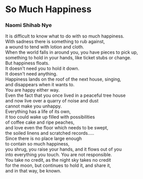 # So Much Happiness  
  
### Naomi Shihab Nye  
  
It is difficult to know what to do with so much happiness.  
With sadness there is something to rub against,  
a wound to tend with lotion and cloth.  
When the world falls in around you, you have pieces to pick up,  
something to hold in your hands, like ticket stubs or change.  
But happiness floats.  
It doesn't need you to hold it down.  
It doesn't need anything.  
Happiness lands on the roof of the next house, singing,  
and disappears when it wants to.  
You are happy either way.  
Even the fact that you once lived in a peaceful tree house  
and now live over a quarry of noise and dust  
cannot make you unhappy.  
Everything has a life of its own,  
it too could wake up filled with possibilities  
of coffee cake and ripe peaches,  
and love even the floor which needs to be swept,  
the soiled linens and scratched records…..  
Since there is no place large enough  
to contain so much happiness,  
you shrug, you raise your hands, and it flows out of you  
into everything you touch. You are not responsible.  
You take no credit, as the night sky takes no credit  
for the moon, but continues to hold it, and share it,  
and in that way, be known.  
  
